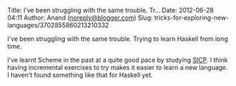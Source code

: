 Title: I&#39;ve been struggling with the same trouble. Tr...
Date: 2012-06-28 04:11
Author: Anand (noreply@blogger.com)
Slug: tricks-for-exploring-new-languages/3702855860213210332

I've been struggling with the same trouble. Trying to learn Haskell from
long time.  
  
I've learnt Scheme in the past at a quite good pace by studying
[SICP](http://mitpress.mit.edu/sicp/). I think having incremental
exercises to try makes it easier to learn a new language. I haven't
found something like that for Haskell yet.

